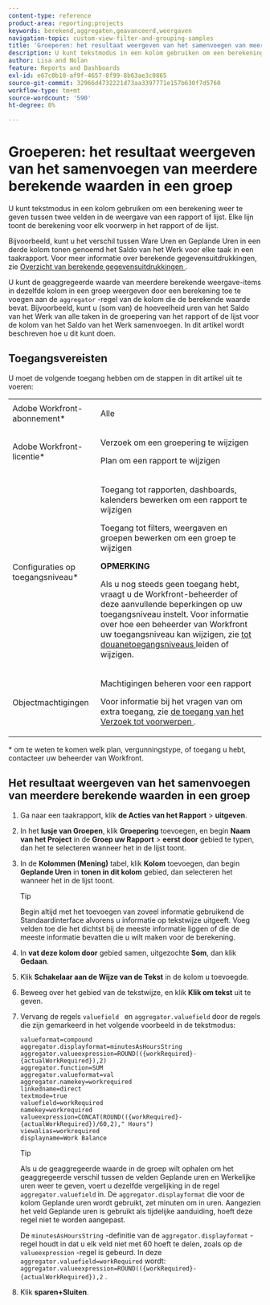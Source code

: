 ```yaml
---
content-type: reference
product-area: reporting;projects
keywords: berekend,aggregaten,geavanceerd,weergaven
navigation-topic: custom-view-filter-and-grouping-samples
title: 'Groeperen: het resultaat weergeven van het samenvoegen van meerdere berekende waarden in een groep'
description: U kunt tekstmodus in een kolom gebruiken om een berekening weer te geven tussen twee velden in de weergave van een rapport of lijst. Elke lijn toont de berekening voor elk voorwerp in het rapport of de lijst.
author: Lisa and Nolan
feature: Reports and Dashboards
exl-id: e67c0b10-af9f-4657-8f99-8b63ae3c0865
source-git-commit: 32966d4732221d73aa3397771e157b630f7d5760
workflow-type: tm+mt
source-wordcount: '590'
ht-degree: 0%

---
```


# Groeperen: het resultaat weergeven van het samenvoegen van meerdere berekende waarden in een groep

U kunt tekstmodus in een kolom gebruiken om een berekening weer te geven tussen twee velden in de weergave van een rapport of lijst. Elke lijn toont de berekening voor elk voorwerp in het rapport of de lijst.

Bijvoorbeeld, kunt u het verschil tussen Ware Uren en Geplande Uren in een derde kolom tonen genoemd het Saldo van het Werk voor elke taak in een taakrapport. Voor meer informatie over berekende gegevensuitdrukkingen, zie [ Overzicht van berekende gegevensuitdrukkingen ](../../../reports-and-dashboards/reports/calc-cstm-data-reports/calculated-data-expressions.md).

U kunt de geaggregeerde waarde van meerdere berekende weergave-items in dezelfde kolom in een groep weergeven door een berekening toe te voegen aan de `aggregator` -regel van de kolom die de berekende waarde bevat. Bijvoorbeeld, kunt u (som van) de hoeveelheid uren van het Saldo van het Werk van alle taken in de groepering van het rapport of de lijst voor de kolom van het Saldo van het Werk samenvoegen. In dit artikel wordt beschreven hoe u dit kunt doen.

## Toegangsvereisten

U moet de volgende toegang hebben om de stappen in dit artikel uit te voeren:

<table style="table-layout:auto"> 
 <col> 
 <col> 
 <tbody> 
  <tr> 
   <td role="rowheader">Adobe Workfront-abonnement*</td> 
   <td> <p>Alle</p> </td> 
  </tr> 
  <tr> 
   <td role="rowheader">Adobe Workfront-licentie*</td> 
   <td> <p>Verzoek om een groepering te wijzigen </p>
   <p>Plan om een rapport te wijzigen</p> </td> 
  </tr> 
  <tr> 
   <td role="rowheader">Configuraties op toegangsniveau*</td> 
   <td> <p>Toegang tot rapporten, dashboards, kalenders bewerken om een rapport te wijzigen</p> <p>Toegang tot filters, weergaven en groepen bewerken om een groep te wijzigen</p> <p><b>OPMERKING</b>

Als u nog steeds geen toegang hebt, vraagt u de Workfront-beheerder of deze aanvullende beperkingen op uw toegangsniveau instelt. Voor informatie over hoe een beheerder van Workfront uw toegangsniveau kan wijzigen, zie <a href="../../../administration-and-setup/add-users/configure-and-grant-access/create-modify-access-levels.md" class="MCXref xref"> tot douanetoegangsniveaus </a> leiden of wijzigen.</p> </td>
</tr>  
  <tr> 
   <td role="rowheader">Objectmachtigingen</td> 
   <td> <p>Machtigingen beheren voor een rapport</p> <p>Voor informatie bij het vragen van om extra toegang, zie <a href="../../../workfront-basics/grant-and-request-access-to-objects/request-access.md" class="MCXref xref"> de toegang van het Verzoek tot voorwerpen </a>.</p> </td> 
  </tr> 
 </tbody> 
</table>

&#42; om te weten te komen welk plan, vergunningstype, of toegang u hebt, contacteer uw beheerder van Workfront.

## Het resultaat weergeven van het samenvoegen van meerdere berekende waarden in een groep

1. Ga naar een taakrapport, klik **de Acties van het Rapport** > **uitgeven**.
1. In het **lusje van Groepen**, klik **Groepering** toevoegen, en begin **Naam van het Project** in de **Groep uw Rapport** > **eerst door** gebied te typen, dan het te selecteren wanneer het in de lijst toont.

1. In de **Kolommen (Mening)** tabel, klik **Kolom** toevoegen, dan begin **Geplande Uren** in **tonen in dit kolom** gebied, dan selecteren het wanneer het in de lijst toont.

   >[!TIP]
   >
   >Begin altijd met het toevoegen van zoveel informatie gebruikend de Standaardinterface alvorens u informatie op tekstwijze uitgeeft. Voeg velden toe die het dichtst bij de meeste informatie liggen of die de meeste informatie bevatten die u wilt maken voor de berekening.

1. In **vat deze kolom door** gebied samen, uitgezochte **Som**, dan klik **Gedaan**.
1. Klik **Schakelaar aan de Wijze van de Tekst** in de kolom u toevoegde.
1. Beweeg over het gebied van de tekstwijze, en klik **Klik om tekst** uit te geven.
1. Vervang de regels `valuefield ` en `aggregator.valuefield` door de regels die zijn gemarkeerd in het volgende voorbeeld in de tekstmodus:

   ```
   valueformat=compound
   aggregator.displayformat=minutesAsHoursString
   aggregator.valueexpression=ROUND(({workRequired}-{actualWorkRequired}),2)
   aggregator.function=SUM
   aggregator.valueformat=val
   aggregator.namekey=workrequired
   linkedname=direct
   textmode=true
   valuefield=workRequired
   namekey=workrequired
   valueexpression=CONCAT(ROUND(({workRequired}-{actualWorkRequired})/60,2)," Hours") 
   viewalias=workrequired 
   displayname=Work Balance
   ```

   >[!TIP]
   >
   >Als u de geaggregeerde waarde in de groep wilt ophalen om het geaggregeerde verschil tussen de velden Geplande uren en Werkelijke uren weer te geven, voert u dezelfde vergelijking in de regel `aggregator.valuefield` in. De `aggregator.displayformat` die voor de kolom Geplande uren wordt gebruikt, zet minuten om in uren. Aangezien het veld Geplande uren is gebruikt als tijdelijke aanduiding, hoeft deze regel niet te worden aangepast.
   >
   >
   >De `minutesAsHoursString` -definitie van de `aggregator.displayformat` -regel houdt in dat u elk veld niet met 60 hoeft te delen, zoals op de `valueexpression` -regel is gebeurd. In deze `aggregator.valuefield=workRequired` wordt: `aggregator.valueexpression=ROUND(({workRequired}-{actualWorkRequired}),2` .

1. Klik **sparen+Sluiten**.
